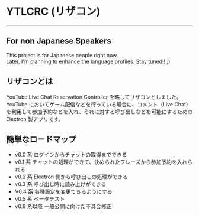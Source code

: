 # YTLCRC (リザコン)

---

## For non Japanese Speakers

This project is for Japanese people right now.  
Later, I'm planning to enhance the language profiles. Stay tuned!! ;)

## リザコンとは

YouTube Live Chat Reservation Controller を略してリザコンとしました。  
YouTube においてゲーム配信などを行っている場合に、コメント（Live Chat）を利用して参加予約などを入れ、それに対する呼び出しなどを可能にするための Electron 製アプリです。

## 簡単なロードマップ

- v0.0 系 ログインからチャットの取得までできる
- v0.1 系 チャットの処理ができて、決められたフレーズから参加予約を入れられる
- v0.2 系 Electron 側から呼び出しの処理ができる
- v0.3 系 呼び出し時に読み上げができる
- V0.4 系 各種設定を変更できるようにする
- v0.5 系 ベータテスト
- v0.6 系以降 一般公開に向けた不具合修正
